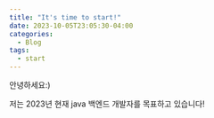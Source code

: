 ```yaml
---
title: "It's time to start!"
date: 2023-10-05T23:05:30-04:00
categories:
  - Blog
tags:
  - start
---
```


안녕하세요:)

저는 2023년 현재 java 백엔드 개발자를 목표하고 있습니다!

